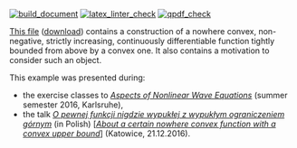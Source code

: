 [![build_document](https://github.com/vil02/nowhere_convex/actions/workflows/build_document.yml/badge.svg)](https://github.com/vil02/nowhere_convex/actions/workflows/build_document.yml)
[![latex_linter_check](https://github.com/vil02/nowhere_convex/actions/workflows/chktex.yml/badge.svg)](https://github.com/vil02/nowhere_convex/actions/workflows/chktex.yml)
[![qpdf_check](https://github.com/vil02/nowhere_convex/actions/workflows/qpdf_check.yml/badge.svg)](https://github.com/vil02/nowhere_convex/actions/workflows/qpdf_check.yml)

[This file](./generated/nowhere_convex.pdf) ([download](https://raw.githubusercontent.com/vil02/nowhere_convex/master/generated/nowhere_convex.pdf)) contains a construction of a nowhere convex, non-negative, strictly increasing, continuously differentiable function tightly bounded from above by a convex one.
It also contains a motivation to consider such an object.

This example was presented during:
* the exercise classes to [_Aspects of Nonlinear Wave Equations_](https://www.math.kit.edu/iana2/edu/nonlinwave2016s/) (summer semester 2016, Karlsruhe),
* the talk [_O pewnej funkcji nigdzie wypukłej z wypukłym ograniczeniem górnym_](http://knm.katowice.pl/spotkanie_21.12.2016_piotr_idzik.php) (in Polish) [[_About a certain nowhere convex function with a convex upper bound_](http://en.knm.katowice.pl/spotkanie_21.12.2016_piotr_idzik.php)] (Katowice, 21.12.2016).
